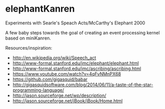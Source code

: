 # elephantKanren

Experiments with Searle's Speach Acts/McCarthy's Elephant 2000
 
A few baby steps towards the goal of creating an event processing kernel based on miniKanren.

Resources/inspiration:

* http://en.wikipedia.org/wiki/Speech_act
* http://www-formal.stanford.edu/jmc/elephant/elephant.html
* http://www-formal.stanford.edu/jmc/ascribing/ascribing.html
* https://www.youtube.com/watch?v=4qFvNMnPX68
* https://github.com/gigasquid/babar
* http://gigasquidsoftware.com/blog/2014/06/11/a-taste-of-the-star-programming-language/
* http://jason.sourceforge.net/wp/description/
* http://jason.sourceforge.net/jBook/jBook/Home.html
